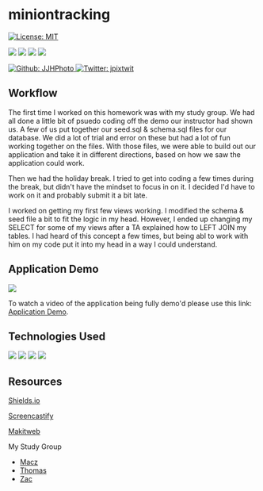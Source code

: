 # miniontracking

[![License: MIT](https://img.shields.io/badge/License-MIT-yellow.svg)](https://opensource.org/licenses/MIT)

<p>
    <img src="https://img.shields.io/github/repo-size/JJHPhoto/miniontracking" />
    <img src="https://img.shields.io/github/languages/top/JJHPhoto/miniontracking"  />
    <img src="https://img.shields.io/github/issues/JJHPhoto/miniontracking" />
    <img src="https://img.shields.io/github/last-commit/JJHPhoto/miniontracking" >
</p>
<p>
    <a href="https://github.com/JJHPhoto">
        <img alt="Github: JJHPhoto" src="https://img.shields.io/github/followers/JJHPhoto ?style=social" target="_blank" />
    </a>
    <a href="https://twitter.com/jpixtwit">
        <img alt="Twitter: jpixtwit" src="https://img.shields.io/twitter/follow/jpixtwit.svg?style=social" target="_blank" />
    </a>
</p>

## Workflow

The first time I worked on this homework was with my study group. We had all done a little bit of psuedo coding off the demo our instructor had shown us. A few of us put together our seed.sql & schema.sql files for our database. We did a lot of trial and error on these but had a lot of fun working together on the files. With those files, we were able to build out our application and take it in different directions, based on how we saw the application could work.

Then we had the holiday break. I tried to get into coding a few times during the break, but didn't have the mindset to focus in on it. I decided I'd have to work on it and probably submit it a bit late.

I worked on getting my first few views working. I modified the schema & seed file a bit to fit the logic in my head. However, I ended up changing my SELECT for some of my views after a TA explained how to LEFT JOIN my tables. I had heard of this concept a few times, but being abl to work with him on my code put it into my head in a way I could understand.

## Application Demo

![](...)

To watch a video of the application being fully demo'd please use this link: [Application Demo](...).

## Technologies Used

<p>
  <img src="https://img.shields.io/badge/Javascript-yellow" />
  <img src="https://img.shields.io/badge/-node.js-green" />
  <img src="https://img.shields.io/badge/-inquirer-red" >
  <img src="https://img.shields.io/badge/-mysql-lightgrey" />

</p>

## Resources

[Shields.io](https://shields.io/)

[Screencastify](https://www.screencastify.com/)

[Makitweb](https://makitweb.com/how-to-use-order-by-with-multiple-columns-in-mysql/#:~:text=This%20sorts%20your%20MySQL%20table,change%20using%20ASC%20or%20DESC%20.&text=SELECT%20*%20FROM%20%5Btable%2Dname,ASC%7CDESC%5D%2C..)

My Study Group

- [Macz](https://github.com/macz-norton)
- [Thomas](https://github.com/Tskading)
- [Zac](https://github.com/themancalledzac)
